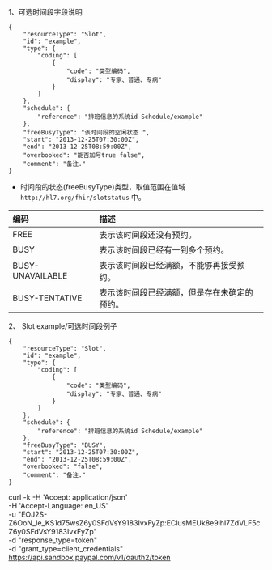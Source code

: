 1、可选时间段字段说明

```
{
    "resourceType": "Slot",
    "id": "example",
    "type": {
        "coding": [
            {
                "code": "类型编码",
                "display": "专家、普通、专病"
            }
        ]
    },
    "schedule": {
        "reference": "排班信息的系统id Schedule/example"
    },
    "freeBusyType": "该时间段的空闲状态 ",
    "start": "2013-12-25T07:30:00Z",
    "end": "2013-12-25T08:59:00Z",
    "overbooked": "能否加号true false",
    "comment": "备注."
}
```

* 时间段的状态(freeBusyType)类型，取值范围在值域 `http://hl7.org/fhir/slotstatus` 中。

| 编码 | 描述 |
|:--- |:--- |
| FREE             | 表示该时间段还没有预约。|
| BUSY             | 表示该时间段已经有一到多个预约。|
| BUSY-UNAVAILABLE | 表示该时间段已经满额，不能够再接受预约。|
| BUSY-TENTATIVE   | 表示该时间段已经满额，但是存在未确定的预约。|


2、 Slot example/可选时间段例子

```
{
    "resourceType": "Slot",
    "id": "example",
    "type": {
        "coding": [
            {
                "code": "类型编码",
                "display": "专家、普通、专病"
            }
        ]
    },
    "schedule": {
        "reference": "排班信息的系统id Schedule/example"
    },
    "freeBusyType": "BUSY",
    "start": "2013-12-25T07:30:00Z",
    "end": "2013-12-25T08:59:00Z",
    "overbooked": "false",
    "comment": "备注."
}
```


curl -k -H 'Accept: application/json' \
	   -H 'Accept-Language: en_US' \
	   -u "EOJ2S-Z6OoN_le_KS1d75wsZ6y0SFdVsY9183IvxFyZp:EClusMEUk8e9ihI7ZdVLF5cZ6y0SFdVsY9183IvxFyZp" \
	   -d "response_type=token" \
	   -d "grant_type=client_credentials" \
	https://api.sandbox.paypal.com/v1/oauth2/token

